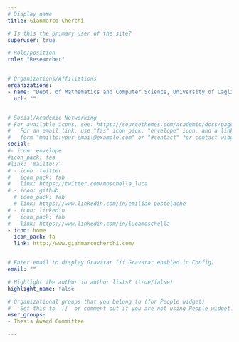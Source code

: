 ```yaml
---
# Display name
title: Gianmarco Cherchi

# Is this the primary user of the site?
superuser: true

# Role/position
role: "Researcher"


# Organizations/Affiliations
organizations:
- name: "Dept. of Mathematics and Computer Science, University of Cagliari"
  url: ""


# Social/Academic Networking
# For available icons, see: https://sourcethemes.com/academic/docs/page-builder/#icons
#   For an email link, use "fas" icon pack, "envelope" icon, and a link in the
#   form "mailto:your-email@example.com" or "#contact" for contact widget.
social:
#- icon: envelope
#icon_pack: fas
#link: 'mailto:?'
# - icon: twitter
#   icon_pack: fab
#   link: https://twitter.com/moschella_luca
# - icon: github
  # icon_pack: fab
  # link: https://www.linkedin.com/in/emilian-postolache
# - icon: linkedin
#   icon_pack: fab
#   link: https://www.linkedin.com/in/lucamoschella
- icon: home
  icon_pack: fa
  link: http://www.gianmarcocherchi.com/


# Enter email to display Gravatar (if Gravatar enabled in Config)
email: ""

# Highlight the author in author lists? (true/false)
highlight_name: false

# Organizational groups that you belong to (for People widget)
#   Set this to `[]` or comment out if you are not using People widget.
user_groups:
- Thesis Award Committee

---
```

